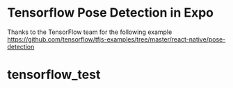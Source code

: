 # Tensorflow Pose Detection in Expo

Thanks to the TensorFlow team for the following example
https://github.com/tensorflow/tfjs-examples/tree/master/react-native/pose-detection
# tensorflow_test
